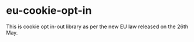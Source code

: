 eu-cookie-opt-in
================

This is cookie opt in-out library as per  the new EU law released on the 26th May.